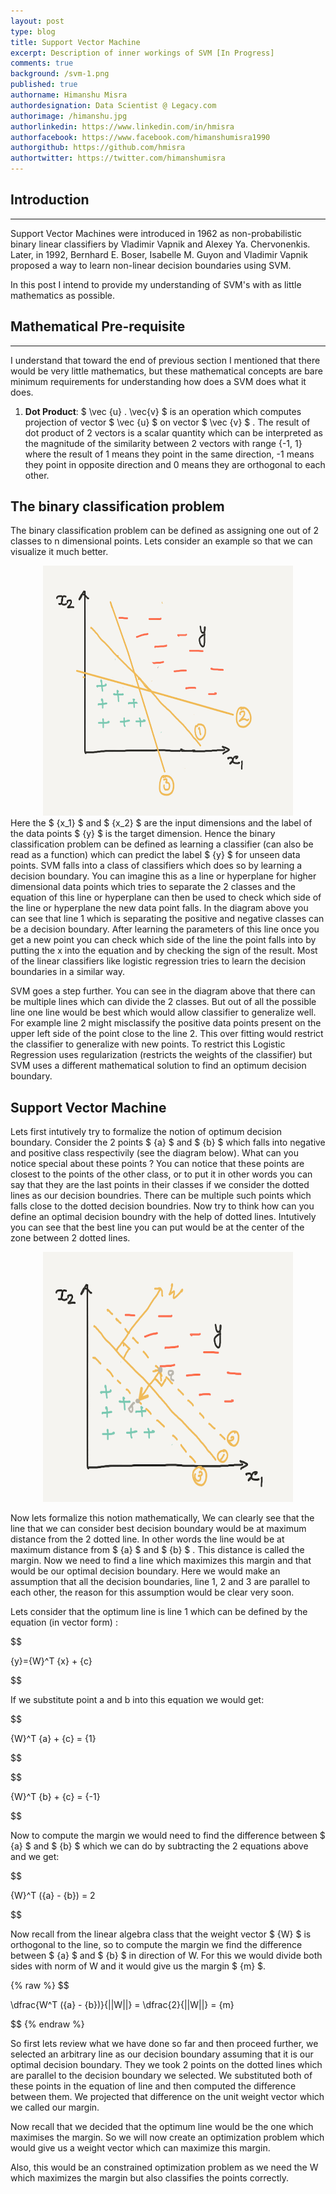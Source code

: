 ```yaml
---
layout: post
type: blog
title: Support Vector Machine
excerpt: Description of inner workings of SVM [In Progress]
comments: true
background: /svm-1.png
published: true
authorname: Himanshu Misra
authordesignation: Data Scientist @ Legacy.com
authorimage: /himanshu.jpg
authorlinkedin: https://www.linkedin.com/in/hmisra
authorfacebook: https://www.facebook.com/himanshumisra1990
authorgithub: https://github.com/hmisra
authortwitter: https://twitter.com/himanshumisra
---
```


## Introduction
------------------------------
Support Vector Machines were introduced in 1962 as non-probabilistic binary linear classifiers by Vladimir Vapnik and Alexey Ya. Chervonenkis. Later, in 1992, Bernhard E. Boser, Isabelle M. Guyon and Vladimir Vapnik proposed a way to learn non-linear decision boundaries using SVM.

In this post I intend to provide my understanding of SVM's with as little mathematics as possible.


## Mathematical Pre-requisite
------------------------------
I understand that toward the end of previous section I mentioned that there would be very little mathematics, but these mathematical concepts are bare minimum requirements for understanding how does a SVM does what it does.

1. **Dot Product**: $ \vec {u} . \vec{v} $ is an operation which computes projection of vector $ \vec {u} $ on vector $ \vec {v} $ . The result of dot product of 2 vectors is a scalar quantity which can be interpreted as the magnitude of the similarity between 2 vectors with range {-1, 1} where the result of 1 means they point in the same direction, -1 means they point in opposite direction and 0 means they are orthogonal to each other.



## The binary classification problem

The binary classification problem can be defined as assigning one out of 2 classes to n dimensional points. Lets consider an example so that we can visualize it much better.
<center>
<img src="/svm-2.png" width="400" height ="400"/>
</center>
Here the $ {x_1} $ and $ {x_2} $ are the input dimensions and the label of the data points $ {y} $ is the target dimension. Hence the binary classification problem can be defined as learning a classifier (can also be read as a function) which can predict the label $ {y} $ for unseen data points. SVM falls into a class of classifiers which does so by learning a decision boundary. You can imagine this as a line or hyperplane for higher dimensional data points which tries to separate the 2 classes and the equation of this line or hyperplane can then be used to check which side of the line or hyperplane the new data point falls. In the diagram above you can see that line 1 which is separating the positive and negative classes can be a decision boundary. After learning the parameters of this line once you get a new point you can check which side of the line the point falls into by putting the x into the equation and by checking the sign of the result. Most of the linear classifiers like logistic regression tries to learn the decision boundaries in a similar way.

SVM goes a step further. You can see in the diagram above that there can be multiple lines which can divide the 2 classes. But out of all the possible line one line would be best which would allow classifier to generalize well. For example line 2 might misclassify the positive data points present on the upper left side of the point close to the line 2. This over fitting would restrict the classifier to generalize with new points. To restrict this Logistic Regression uses regularization (restricts the weights of the classifier) but SVM uses a different mathematical solution to find an optimum decision boundary.


## Support Vector Machine

Lets first intutively try to formalize the notion of optimum decision boundary. Consider the 2 points $ {a} $ and $ {b} $ which falls into negative and positive class respectivily (see the diagram below). What can you notice special about these points ? You can notice that these points are closest to the points of the other class, or to put it in other words you can say that they are the last points in their classes if we consider the dotted lines as our decision boundries. There can be multiple such points which falls close to the dotted decision boundries. Now try to think how can you define an optimal decision boundry with the help of dotted lines. Intutively you can see that the best line you can put would be at the center of the zone between 2 dotted lines.

<center>
<img src="/svm-1.png" width="400" height ="400"/>
</center>

Now lets formalize this notion mathematically, We can clearly see that the line that we can consider best decision boundary would be at maximum distance from the 2 dotted line. In other words the line would be at maximum distance from $ {a} $ and $  {b} $ . This distance is called the margin. Now we need to find a line which maximizes this margin and that would be our optimal decision boundary. Here we would make an assumption that all the decision boundaries, line 1, 2 and 3 are parallel to each other, the reason for this assumption would be clear very soon.

Lets consider that the optimum line is line 1 which can be defined by the equation (in vector form) :

$$

{y}={W}^T {x} + {c}

$$

If we substitute point a and b into this equation we would get:

$$

{W}^T {a} + {c} = {1}

$$


$$

{W}^T {b} + {c} = {-1}

$$


Now to compute the margin we would need to find the difference between $ {a} $ and $ {b} $ which we can do by subtracting the 2 equations above and we get:


$$

{W}^T ({a} - {b}) = 2

$$

Now recall from the linear algebra class that the weight vector $ {W} $ is orthogonal to the line, so to compute the margin we find the difference between $ {a} $ and $ {b} $ in direction of W. For this we would divide both sides with norm of W and it would give us the margin $  {m} $.

 {% raw %}
$$

\dfrac{W^T ({a} - {b})}{||W||} = \dfrac{2}{||W||} = {m}


$$
 {% endraw %}


So first lets review what we have done so far and then proceed further, we selected an arbitrary line as our decision boundary assuming that it is our optimal decision boundary. They we took 2 points on the dotted lines which are parallel to the decision boundary we selected. We substituted both of these points in the equation of line and then computed the difference between them. We projected that difference on the unit weight vector which we called our margin. 

Now recall that we decided that the optimum line would be the one which maximises the margin. So we will now create an optimization problem which would give us a weight vector which can maximize this margin.

Also, this would be an constrained optimization problem as we need the W which maximizes the margin but also classifies the points correctly. 







